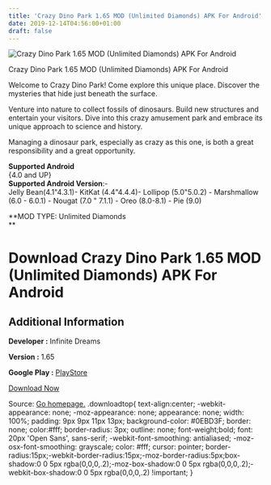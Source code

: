 ```yaml
---
title: 'Crazy Dino Park 1.65 MOD (Unlimited Diamonds) APK For Android'
date: 2019-12-14T04:56:00+01:00
draft: false
---
```


![Crazy Dino Park 1.65 MOD (Unlimited Diamonds) APK For Android](https://i2.wp.com/apkhome.net/wp-content/uploads/2019/11/Crazy-Dino-Park-1.65-MOD-Unlimited-Diamonds.png "Crazy Dino Park 1.65 MOD (Unlimited Diamonds) APK For Android")

  

Crazy Dino Park 1.65 MOD (Unlimited Diamonds) APK For Android

Welcome to Crazy Dino Park! Come explore this unique place. Discover the mysteries that hide just beneath the surface.

Venture into nature to collect fossils of dinosaurs. Build new structures and entertain your visitors. Dive into this crazy amusement park and embrace its unique approach to science and history.

Managing a dinosaur park, especially as crazy as this one, is both a great responsibility and a great opportunity.

**Supported Android**  
{4.0 and UP}  
**Supported Android Version**:-  
Jelly Bean(4.1"4.3.1)- KitKat (4.4"4.4.4)- Lollipop (5.0"5.0.2) - Marshmallow (6.0 - 6.0.1) - Nougat (7.0 " 7.1.1) - Oreo (8.0-8.1) - Pie (9.0)

**MOD TYPE: Unlimited Diamonds  
**

Download Crazy Dino Park 1.65 MOD (Unlimited Diamonds) APK For Android
======================================================================

Additional Information
----------------------

**Developer :** Infinite Dreams

**Version :** 1.65

**Google Play :** [PlayStore](https://play.google.com/store/apps/details?id=pl.idreams.Dino)

  

[Download Now](https://store4app.co/post/crazy-dino-park-1-65-mod-unlimited-diamonds-apk-for-android_1574796915)

  
Source: [Go homepage.](https://store4app.co/post/crazy-dino-park-1-65-mod-unlimited-diamonds-apk-for-android_1574796915) .downloadtop{ text-align:center; -webkit-appearance: none; -moz-appearance: none; appearance: none; width: 100%; padding: 9px 9px 11px 13px; background-color: #0EBD3F; border: none; color:#fff; border-radius: 3px; outline: none; font-weight;bold; font: 20px 'Open Sans', sans-serif; -webkit-font-smoothing: antialiased; -moz-osx-font-smoothing: grayscale; color: #fff; cursor: pointer; border-radius:15px;-webkit-border-radius:15px;-moz-border-radius:5px;box-shadow:0 0 5px rgba(0,0,0,.2);-moz-box-shadow:0 0 5px rgba(0,0,0,.2);-webkit-box-shadow:0 0 5px rgba(0,0,0,.2) !important; }
